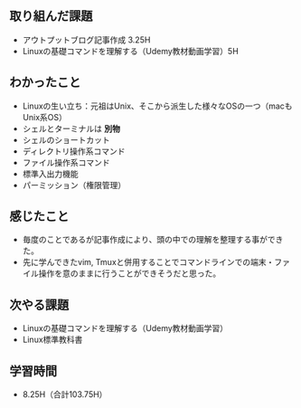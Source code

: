 ## 取り組んだ課題
- アウトプットブログ記事作成 3.25H
- Linuxの基礎コマンドを理解する（Udemy教材動画学習）5H
## わかったこと
- Linuxの生い立ち：元祖はUnix、そこから派生した様々なOSの一つ（macもUnix系OS）  
- シェルとターミナルは __別物__  
- シェルのショートカット
- ディレクトリ操作系コマンド
- ファイル操作系コマンド  
- 標準入出力機能  
- パーミッション（権限管理）
## 感じたこと
- 毎度のことであるが記事作成により、頭の中での理解を整理する事ができた。
- 先に学んできたvim, Tmuxと併用することでコマンドラインでの端末・ファイル操作を意のままに行うことができそうだと思った。
## 次やる課題
- Linuxの基礎コマンドを理解する（Udemy教材動画学習）
- Linux標準教科書
## 学習時間
- 8.25H（合計103.75H）